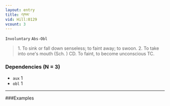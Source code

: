 ```yaml
---
layout: entry
title: འཁམ་
vid: Hill:0129
vcount: 3
---
```

`Involuntary` `Abs-Obl`
> 1\.
 To sink or fall down senseless; to faint away; to swoon\.
 2\.
 To take into one's mouth (Sch\.
) CD\.
 To faint, to become unconscious TC\.

### Dependencies (N = 3)
* `aux` 1
* `obl` 1

---

###Examples



